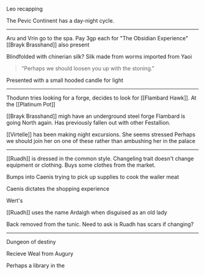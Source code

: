 Leo recapping

The Pevic Continent has a day-night cycle.

<hr>

Aru and Vrin go to the spa.
Pay 3gp each for "The Obsidian Experience"
[[Brayk Brasshand]] also present

Blindfolded with chinerian silk?
Silk made from worms imported from Yaoi

>"Perhaps we should loosen you up with the stoning."

Presented with a small hooded candle for light

<hr>

Thodunn tries looking for a forge, decides to look for [[Flambard Hawk]].
At the [[Platinum Pot]] 

[[Brayk Brasshand]] migh have an underground steel forge
Flambard is going North again.
Has previously fallen out with other Festallion.

[[Virtelle]] has been making night excursions.
She seems stressed
Perhaps we should join her on one of these rather than ambushing her in the palace

<hr>

[[Ruadh]] is dressed in the common style.
	Changeling trait doesn't change equipment or clothing.
Buys some clothes from the market.

Bumps into Caenis trying to pick up supplies to cook the wailer meat

Caenis dictates the shopping experience

Wert's

[[Ruadh]] uses the name Ardaigh when disguised as an old lady

Back removed from the tunic.
	Need to ask is Ruadh has scars if changing?

<hr>

Dungeon of destiny

Recieve Weal from Augury

Perhaps a library in the 